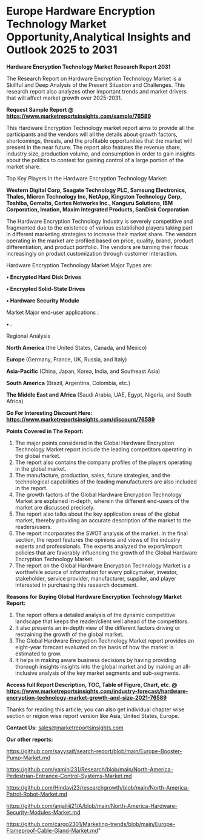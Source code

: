 # Europe Hardware Encryption Technology Market Opportunity,Analytical Insights and Outlook 2025 to 2031

<strong>Hardware Encryption Technology Market Research Report 2031</strong>

The Research Report on Hardware Encryption Technology Market is a Skillful and Deep Analysis of the Present Situation and Challenges. This research report also analyzes other important trends and market drivers that will affect market growth over 2025-2031.

<strong>Request Sample Report @ <a href=https://www.marketreportsinsights.com/sample/76589>https://www.marketreportsinsights.com/sample/76589</a></strong>

This Hardware Encryption Technology market report aims to provide all the participants and the vendors will all the details about growth factors, shortcomings, threats, and the profitable opportunities that the market will present in the near future. The report also features the revenue share, industry size, production volume, and consumption in order to gain insights about the politics to contest for gaining control of a large portion of the market share.

Top Key Players in the Hardware Encryption Technology Market:

<strong>Western Digital Corp, Seagate Technology PLC, Samsung Electronics, Thales, Micron Technology Inc, NetApp, Kingston Technology Corp, Toshiba, Gemalto, Certes Networks Inc., Kanguru Solutions, IBM Corporation, Imation, Maxim Integrated Products, SanDisk Corporation</strong>

The Hardware Encryption Technology Industry is severely competitive and fragmented due to the existence of various established players taking part in different marketing strategies to increase their market share. The vendors operating in the market are profiled based on price, quality, brand, product differentiation, and product portfolio. The vendors are turning their focus increasingly on product customization through customer interaction.

Hardware Encryption Technology Market Major Types are:

<strong>• Encrypted Hard Disk Drives

• Encrypted Solid-State Drives

• Hardware Security Module</strong>

Market Major end-user applications :

<strong>• .</strong>

Regional Analysis

</u><strong><b>North America</b></strong> (the United States, Canada, and Mexico)

<strong><b>Europe </b></strong>(Germany, France, UK, Russia, and Italy)

<strong><b>Asia-Pacific</b></strong> (China, Japan, Korea, India, and Southeast Asia)

<strong><b>South America</b></strong> (Brazil, Argentina, Colombia, etc.)

<strong><b>The Middle East and Africa</b></strong> (Saudi Arabia, UAE, Egypt, Nigeria, and South Africa)

<strong>Go For Interesting Discount Here: <a href=https://www.marketreportsinsights.com/discount/76589>https://www.marketreportsinsights.com/discount/76589</a></strong>

<strong>Points Covered in The Report:</strong>
<ol>
  <li>The major points considered in the Global Hardware Encryption Technology Market report include the leading competitors operating in the global market.</li>
  <li>The report also contains the company profiles of the players operating in the global market.</li>
  <li>The manufacture, production, sales, future strategies, and the technological capabilities of the leading manufacturers are also included in the report.</li>
  <li>The growth factors of the Global Hardware Encryption Technology Market are explained in-depth, wherein the different end-users of the market are discussed precisely.</li>
  <li>The report also talks about the key application areas of the global market, thereby providing an accurate description of the market to the readers/users.</li>
  <li>The report incorporates the SWOT analysis of the market. In the final section, the report features the opinions and views of the industry experts and professionals. The experts analyzed the export/import policies that are favorably influencing the growth of the Global Hardware Encryption Technology Market.</li>
  <li>The report on the Global Hardware Encryption Technology Market is a worthwhile source of information for every policymaker, investor, stakeholder, service provider, manufacturer, supplier, and player interested in purchasing this research document.</li>
</ol>
<strong>Reasons for Buying Global Hardware Encryption Technology Market Report:</strong>

<ol>
  <li>The report offers a detailed analysis of the dynamic competitive landscape that keeps the reader/client well ahead of the competitors.</li>
  <li>It also presents an in-depth view of the different factors driving or restraining the growth of the global market.</li>
  <li>The Global Hardware Encryption Technology Market report provides an eight-year forecast evaluated on the basis of how the market is estimated to grow.</li>
  <li>It helps in making aware business decisions by having providing thorough insights insights into the global market and by making an all-inclusive analysis of the key market segments and sub-segments.</li>
</ol>
<strong>Access full Report Description, TOC, Table of Figure, Chart, etc. @ <a href=https://www.marketreportsinsights.com/industry-forecast/hardware-encryption-technology-market-growth-and-size-2021-76589>https://www.marketreportsinsights.com/industry-forecast/hardware-encryption-technology-market-growth-and-size-2021-76589</a></strong>


Thanks for reading this article; you can also get individual chapter wise section or region wise report version like Asia, United States, Europe.

<strong>Contact Us:</strong>
sales@marketreportsinsights.com

<strong>Our other reports:</strong>

<a href=https://github.com/sayysaif/search-report/blob/main/Europe-Booster-Pump-Market.md>https://github.com/sayysaif/search-report/blob/main/Europe-Booster-Pump-Market.md</a>

<a href=https://github.com/yamini231/Research/blob/main/North-America-Pedestrian-Entrance-Control-Systems-Market.md>https://github.com/yamini231/Research/blob/main/North-America-Pedestrian-Entrance-Control-Systems-Market.md</a>

<a href=https://github.com/Hindavi23/researchgrowth/blob/main/North-America-Patrol-Robot-Market.md>https://github.com/Hindavi23/researchgrowth/blob/main/North-America-Patrol-Robot-Market.md</a>

<a href=https://github.com/anjaliiii21/A/blob/main/North-America-Hardware-Security-Modules-Market.md>https://github.com/anjaliiii21/A/blob/main/North-America-Hardware-Security-Modules-Market.md</a>

<a href=https://github.com/cargo2301/Marketing-trends/blob/main/Europe-Flameproof-Cable-Gland-Market.md>https://github.com/cargo2301/Marketing-trends/blob/main/Europe-Flameproof-Cable-Gland-Market.md</a>"
